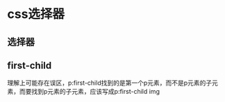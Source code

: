 # css选择器
## 选择器


## first-child

理解上可能存在误区，p:first-child找到的是第一个p元素，而不是p元素的子元素，而要找到p元素的子元素，应该写成p:first-child img

